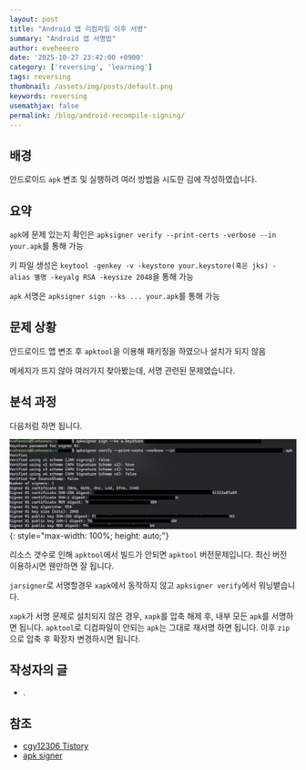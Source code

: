 ```yaml
---
layout: post
title: "Android 앱 리컴파일 이후 서명"
summary: "Android 앱 서명법"
author: eveheeero
date: '2025-10-27 23:42:00 +0900'
category: ['reversing', 'learning']
tags: reversing
thumbnail: /assets/img/posts/default.png
keywords: reversing
usemathjax: false
permalink: /blog/android-recompile-signing/
---
```


## 배경

안드로이드 `apk` 변조 및 실행하려 여러 방법을 시도한 김에 작성하였습니다.

## 요약

`apk`에 문제 있는지 확인은 `apksigner verify --print-certs -verbose --in your.apk`를 통해 가능

키 파일 생성은 `keytool -genkey -v -keystore your.keystore(혹은 jks) -alias 별명 -keyalg RSA -keysize 2048`을 통해 가능

`apk` 서명은 `apksigner sign --ks ... your.apk`를 통해 가능

## 문제 상황

안드로이드 앱 변조 후 `apktool`을 이용해 패키징을 하였으나 설치가 되지 않음

메세지가 뜨지 않아 여러가지 찾아봤는데, 서명 관련된 문제였습니다.

## 분석 과정

다음처럼 하면 됩니다.

![_](/assets/img/posts/2025-10-27-0.png){: style="max-width: 100%; height: auto;"}

리소스 갯수로 인해 `apktool`에서 빌드가 안되면 `apktool` 버전문제입니다. 최신 버전 이용하시면 웬만하면 잘 됩니다.

`jarsigner`로 서명할경우 `xapk`에서 동작하지 않고 `apksigner verify`에서 워닝뱉습니다.

`xapk`가 서명 문제로 설치되지 않은 경우, `xapk`를 압축 해제 후, 내부 모든 `apk`를 서명하면 됩니다. `apktool`로 디컴파일이 안되는 `apk`는 그대로 재서명 하면 됩니다. 이후 `zip`으로 압축 후 확장자 변경하시면 됩니다.

## 작성자의 글

- .

## 참조

- [cgy12306 Tistory](https://cgy12306.tistory.com/394)
- [apk signer](https://developer.android.com/tools/apksigner?hl=ko)

